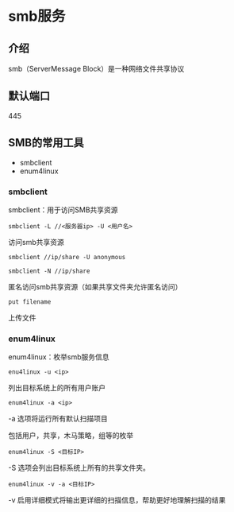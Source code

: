 # smb服务

## 介绍

smb（ServerMessage Block）是一种网络文件共享协议



## 默认端口

445



 

## SMB的常用工具

- smbclient
- enum4linux





### smbclient

smbclient：用于访问SMB共享资源

```
smbclient -L //<服务器ip> -U <用户名>
```

访问smb共享资源



```
smbclient //ip/share -U anonymous
```

```
smbclient -N //ip/share
```

匿名访问smb共享资源（如果共享文件夹允许匿名访问）



```
put filename
```

上传文件







### enum4linux



enum4linux：枚举smb服务信息

```
enu4linux -u <ip>
```

列出目标系统上的所有用户账户



```
enum4linux -a <ip>
```

-a 选项将运行所有默认扫描项目

包括用户，共享，木马策略，组等的枚举



```
enum4linux -S <目标IP>
```

-S 选项会列出目标系统上所有的共享文件夹。



```
enum4linux -v -a <目标IP>
```

-v   启用详细模式将输出更详细的扫描信息，帮助更好地理解扫描的结果



